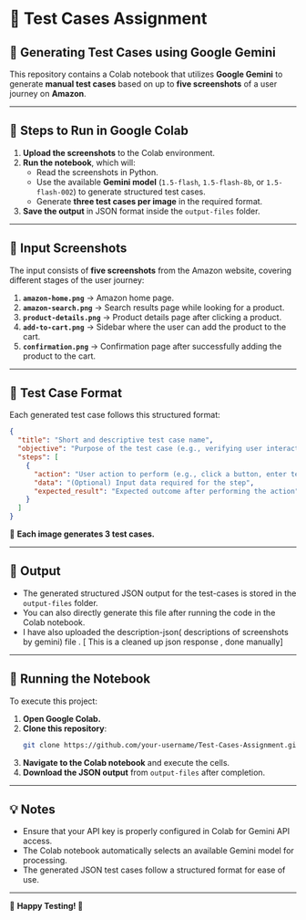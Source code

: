 # 📌 Test Cases Assignment

## 📝 Generating Test Cases using Google Gemini

This repository contains a Colab notebook that utilizes **Google Gemini** to generate **manual test cases** based on up to **five screenshots** of a user journey on **Amazon**.

---

## 📌 Steps to Run in Google Colab

1. **Upload the screenshots** to the Colab environment.
2. **Run the notebook**, which will:
   - Read the screenshots in Python.
   - Use the available **Gemini model** (`1.5-flash`, `1.5-flash-8b`, or `1.5-flash-002`) to generate structured test cases.
   - Generate **three test cases per image** in the required format.
3. **Save the output** in JSON format inside the `output-files` folder.

---

## 📸 Input Screenshots

The input consists of **five screenshots** from the Amazon website, covering different stages of the user journey:

1. **`amazon-home.png`** → Amazon home page.
2. **`amazon-search.png`** → Search results page while looking for a product.
3. **`product-details.png`** → Product details page after clicking a product.
4. **`add-to-cart.png`** → Sidebar where the user can add the product to the cart.
5. **`confirmation.png`** → Confirmation page after successfully adding the product to the cart.

---

## 📌 Test Case Format

Each generated test case follows this structured format:

```json
{
  "title": "Short and descriptive test case name",
  "objective": "Purpose of the test case (e.g., verifying user interactions, UI elements)",
  "steps": [
    {
      "action": "User action to perform (e.g., click a button, enter text)",
      "data": "(Optional) Input data required for the step",
      "expected_result": "Expected outcome after performing the action"
    }
  ]
}
```

🔹 **Each image generates 3 test cases.**

---

## 📂 Output

- The generated structured JSON output for the test-cases is stored in the `output-files` folder.
- You can also directly generate this file after running the code in the Colab notebook.
- I have also uploaded the description-json( descriptions of screenshots by gemini) file . [ This is a cleaned up json response , done manually]
---

## 🚀 Running the Notebook

To execute this project:

1. **Open Google Colab.**
2. **Clone this repository**:
   ```bash
   git clone https://github.com/your-username/Test-Cases-Assignment.git
   ```
3. **Navigate to the Colab notebook** and execute the cells.
4. **Download the JSON output** from `output-files` after completion.

---

## 💡 Notes

- Ensure that your API key is properly configured in Colab for Gemini API access.
- The Colab notebook automatically selects an available Gemini model for processing.
- The generated JSON test cases follow a structured format for ease of use.

---

🎯 **Happy Testing! 🚀**





